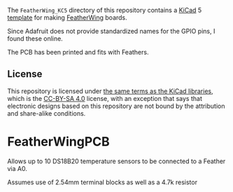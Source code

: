 The `FeatherWing_KC5` directory of this repository contains a
[KiCad][1] 5 [template][4] for making [FeatherWing][2] boards.

Since Adafruit does not provide standardized names for the GPIO pins,
I found these online.

The PCB has been printed and fits with Feathers.

## License

This repository is licensed under [the same terms as the KiCad
libraries][9], which is the [CC-BY-SA 4.0][10] license, with an
exception that says that electronic designs based on this repository
are not bound by the attribution and share-alike conditions.

[1]: http://kicad-pcb.org/
[2]: https://learn.adafruit.com/adafruit-feather/feather-specification
[3]: https://funwithsoftware.org/posts/2018-08-31-feather-ascii-art-pinout.html
[4]: http://docs.kicad-pcb.org/5.1.2/en/kicad/kicad.html#project_templates
[9]: https://forum.kicad.info/t/kicad-library-licensing/7856
[10]: https://creativecommons.org/licenses/by-sa/4.0/legalcode
# FeatherWingPCB

Allows up to 10 DS18B20 temperature sensors to be connected to a Feather via A0.

Assumes use of 2.54mm terminal blocks as well as a 4.7k resistor
